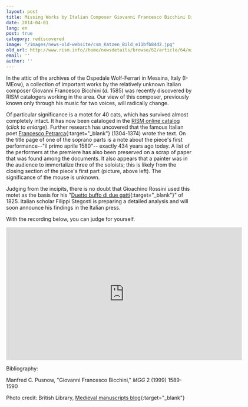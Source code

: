 ```yaml
---
layout: post
title: Missing Works by Italian Composer Giovanni Francesco Bicchini Discovered
date: 2014-04-01
lang: en
post: true
category: rediscovered
image: "/images/news-old-website/csm_Katzen_Bild_e11bfb84d2.jpg"
old_url: http://www.rism.info//home/newsdetails/browse/62/article/64/missing-works-by-italian-composer-giovanni-francesco-bicchini-discovered.html
email: ''
author: ''
---
```


In the attic of the archives of the Ospedale Wolf-Ferrari in Messina, Italy (I-MEow), a collection of important works by the relatively unknown Italian composer Giovanni Francesco Bicchini (_d._ 1585) was recently discovered by RISM catalogers working in the area. Our view of this composer, previously known only through his music for two voices, will radically change.

Of particular significance is a motet for 40 cats, which has survived almost completely intact. It has now been cataloged in the [RISM online catalog](/resources-old-website/community-content/Zentralredaktion/Bicchini_-_englisch.PNG) (_click to enlarge_). Further research has uncovered that the famous Italian poet [Francesco Petrarca](https://opac.rism.info/search?View=rism&q=Francesco+Petrarca){:target="_blank"} (1304-1374) wrote the text. On the title page of one of the soprano parts is a note about the piece's first performance--"il primo aprile 1580"-- exactly 434 years ago today. A list of the performers at the premiere has also been preserved on a scrap of paper that was found among the documents. It also appears that a painter was in the audience to immortalize three of the soloists; this is likely from the closing section of the piece's first part (picture, above left). The significance of the mouse is unknown.

Judging from the incipits, there is no doubt that Gioachino Rossini used this motet as the basis for his "[Duetto buffo di due gatti](http://opac.rism.info/search?documentid=455026159){:target="_blank"}" of 1825. Italian scholar Filippi Stegosti is preparing a detailed analysis and will soon announce his findings in the Italian press.

With the recording below, you can judge for yourself.


<iframe width="640" height="360" src="http://www.youtube.com/embed/qRG6h6H0_ho?rel=0&amp;start=66&amp;end=&amp;autoplay=0" frameborder="0" allowfullscreen></iframe>


Bibliography:

Manfred C. Pusnow, "Giovanni Francesco Bicchini," _MGG_ 2 (1999) 1589-1590

Photo credit: British Library, [Medieval manuscripts blog](http://britishlibrary.typepad.co.uk/digitisedmanuscripts/2013/01/lolcats-of-the-middle-ages.html){:target="_blank"}



